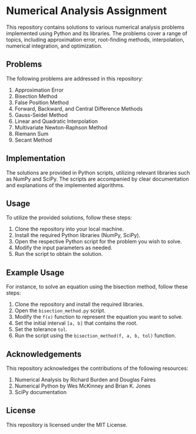 # Numerical Analysis Assignment

This repository contains solutions to various numerical analysis problems implemented using Python and its libraries. The problems cover a range of topics, including approximation error, root-finding methods, interpolation, numerical integration, and optimization.

## Problems

The following problems are addressed in this repository:

1. Approximation Error
2. Bisection Method
3. False Position Method
4. Forward, Backward, and Central Difference Methods
5. Gauss-Seidel Method
6. Linear and Quadratic Interpolation
7. Multivariate Newton-Raphson Method
8. Riemann Sum
9. Secant Method

## Implementation

The solutions are provided in Python scripts, utilizing relevant libraries such as NumPy and SciPy. The scripts are accompanied by clear documentation and explanations of the implemented algorithms.

## Usage

To utilize the provided solutions, follow these steps:

1. Clone the repository into your local machine.
2. Install the required Python libraries (NumPy, SciPy).
3. Open the respective Python script for the problem you wish to solve.
4. Modify the input parameters as needed.
5. Run the script to obtain the solution.

## Example Usage

For instance, to solve an equation using the bisection method, follow these steps:

1. Clone the repository and install the required libraries.
2. Open the `bisection_method.py` script.
3. Modify the `f(x)` function to represent the equation you want to solve.
4. Set the initial interval `[a, b]` that contains the root.
5. Set the tolerance `tol`.
6. Run the script using the `bisection_method(f, a, b, tol)` function.

## Acknowledgements

This repository acknowledges the contributions of the following resources:

1. Numerical Analysis by Richard Burden and Douglas Faires
2. Numerical Python by Wes McKinney and Brian K. Jones
3. SciPy documentation

## License

This repository is licensed under the MIT License.
